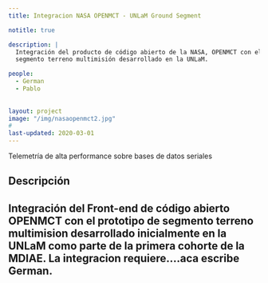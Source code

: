 ```yaml
---
title: Integracion NASA OPENMCT - UNLaM Ground Segment

notitle: true

description: |
  Integración del producto de código abierto de la NASA, OPENMCT con el prototipo de 
  segmento terreno multimisión desarrollado en la UNLaM.

people:
  - German
  - Pablo
  
  
layout: project
image: "/img/nasaopenmct2.jpg"
#
last-updated: 2020-03-01
---
```

Telemetría de alta performance sobre bases de datos seriales

## Descripción

Integración del Front-end de código abierto OPENMCT con el prototipo de segmento terreno
multimision desarrollado inicialmente en la UNLaM como parte de la primera cohorte de la MDIAE. 
La integracion requiere....aca escribe German.
---





 


